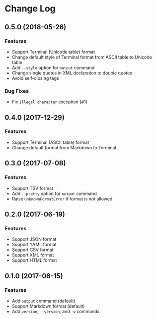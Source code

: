 # Change Log

## 0.5.0 (2018-05-26)

### Features

* Support Terminal (Unicode table) format
* Change default style of Terminal format from ASCII table to Unicode table
* Add `--style` option for `output` command
* Change single quotes in XML declaration to double quotes
* Avoid self-closing tags

### Bug Fixes

* Fix `Illegal character` exception (#1)

## 0.4.0 (2017-12-29)

### Features

* Support Terminal (ASCII table) format
* Change default format from Markdown to Terminal

## 0.3.0 (2017-07-08)

### Features

* Support TSV format
* Add `--pretty` option for `output` command
* Raise `UnknownFormatError` if format is not allowed

## 0.2.0 (2017-06-19)

### Features

* Support JSON format
* Support YAML format
* Support CSV format
* Support XML format
* Support HTML format

## 0.1.0 (2017-06-15)

### Features

* Add `output` command (default)
* Support Markdown format (default)
* Add `version`, `--version`, and `-v` commands
